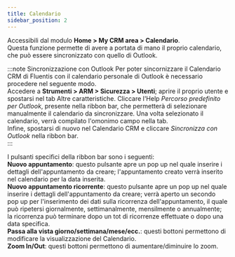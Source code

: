 ```yaml
---
title: Calendario
sidebar_position: 2
---
```


Accessibili dal modulo **Home > My CRM area > Calendario**.     
Questa funzione permette di avere a portata di mano il proprio calendario, che può essere sincronizzato con quello di Outlook. 

:::note Sincronizzazione con Outlook
Per poter sincornizzare il Calendario CRM di Fluentis con il calendario personale di Outlook è necessario procedere nel seguente modo.      
Accedere a **Strumenti > ARM > Sicurezza > Utenti**; aprire il proprio utente e spostarsi nel tab Altre caratteristiche. Cliccare l'Help *Percorso predefinito per Outlook*, presente nella ribbon bar, che permetterà di selezionare manualmente il calendario da sincronizzare. Una volta selezionato il calendario, verrà compilato l'omonimo campo nella tab.     
Infine, spostarsi di nuovo nel Calendario CRM e cliccare *Sincronizza con Outlook* nella ribbon bar.   
::: 

I pulsanti specifici della ribbon bar sono i seguenti:       
**Nuovo appuntamento**: questo pulsante apre un pop up nel quale inserire i dettagli dell'appuntamento da creare; l'appuntamento creato verrà inserito nel calendario per la data inserita.         
**Nuovo appuntamento ricorrente**: questo pulsante apre un pop up nel quale inserire i dettagli dell'appuntamento da creare; verrà aperto un secondo pop up per l'inserimento dei dati sulla ricorrenza dell'appuntamento, il quale può ripetersi giornalmente, settimanalmente, mensilmente o annualmente; la ricorrenza può terminare dopo un tot di ricorrenze effettuate o dopo una data specifica.        
**Passa alla vista giorno/settimana/mese/ecc.**: questi bottoni permettono di modificare la visualizzazione del Calendario.      
**Zoom In/Out**: questi bottoni permettono di aumentare/diminuire lo zoom.     